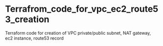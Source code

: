 # Terrafrom_code_for_vpc_ec2_route53_creation
Terraform code for creation of VPC private/public subnet, NAT gateway, ec2 instance, route53 record
